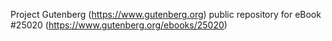 Project Gutenberg (https://www.gutenberg.org) public repository for eBook #25020 (https://www.gutenberg.org/ebooks/25020)
